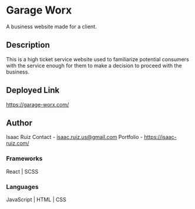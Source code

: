 # Garage Worx

A business website made for a client.

## Description

This is a high ticket service website used to familiarize potential consumers with the service enough for them to make a decision to proceed with the business.

## Deployed Link

https://garage-worx.com/

## Author
Isaac Ruiz
Contact - isaac.ruiz.us@gmail.com
Portfolio - https://isaac-ruiz.com/

### Frameworks
React | SCSS

### Languages
JavaScript | HTML | CSS
